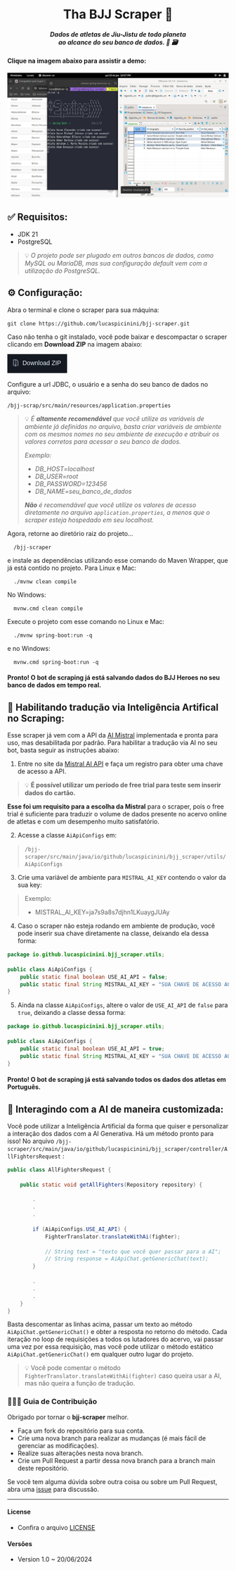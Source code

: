 <h1 align="center">Tha BJJ Scraper 🥋</h1>

<h4 align="center">
<em>Dados de atletas de Jiu-Jistu de todo planeta</em>
<br>
<em>ao alcance do seu banco de dados. 🎣 🗃️</em>
</h4>

#### Clique na imagem abaixo para assistir a demo:

[![Assista a demo](readme-assets/img.png)](https://youtu.be/UQqTsonjP0c)


✅ Requisitos:
-------------------

- JDK 21
- PostgreSQL

> 💡 *O projeto pode ser plugado em outros bancos de dados, como MySQL ou MariaDB, mas sua configuração default vem com
> a utilização do PostgreSQL.*

⚙️ Configuração:
-------------------

Abra o terminal e clone o scraper para sua máquina:

    git clone https://github.com/lucaspicinini/bjj-scraper.git

Caso não tenha o git instalado, você pode baixar e descompactar o scraper clicando em **Download ZIP** na imagem abaixo:

[![Zip download Link](readme-assets/img_01.png)](https://github.com/lucaspicinini/bjj-scraper/archive/refs/heads/main.zip)

Configure a url JDBC, o usuário e a senha do seu banco de dados no arquivo:

    /bjj-scrap/src/main/resources/application.properties

> 💡 *É **altamente recomendável** que você utilize as variáveis de ambiente já definidas no arquivo, basta criar variáveis de
> ambiente com os mesmos nomes no seu ambiente de execução e atribuir os valores corretos para acessar o seu banco de dados.*
> 
> *Exemplo:*
> - *DB_HOST=localhost*
> - *DB_USER=root*
> - *DB_PASSWORD=123456*
> - *DB_NAME=seu_banco_de_dados*
> 
> ***Não** é recomendável que você utilize os valores de acesso diretamente no arquivo `application.properties`, a menos*
> *que o scraper esteja hospedado em seu localhost.*

Agora, retorne ao diretório raiz do projeto...

      /bjj-scraper

e instale as dependências utilizando esse comando do Maven Wrapper, que já está contido no projeto. Para Linux e Mac:

      ./mvnw clean compile

No Windows:

      mvnw.cmd clean compile

Execute o projeto com esse comando no Linux e Mac:

      ./mvnw spring-boot:run -q

e no Windows:

      mvnw.cmd spring-boot:run -q

#### Pronto! O bot de scraping já está salvando dados do BJJ Heroes no seu banco de dados em tempo real.

🤖 Habilitando tradução via Inteligência Artifical no Scraping:
-------------------

Esse scraper já vem com a API da [AI Mistral](https://chat.mistral.ai/chat) implementada e pronta para uso, mas desabilitada por padrão. Para habilitar
a tradução via AI no seu bot, basta seguir as instruções abaixo:

1) Entre no site da [Mistral AI API](https://console.mistral.ai/) e faça um registro para obter uma chave de acesso a API.

> 💡 **É possível utilizar um período de free trial para teste sem inserir dados do cartão.**
 
**Esse foi um requisito para a escolha da Mistral** para o scraper, pois o free trial é suficiente para traduzir o volume de dados presente no acervo online de atletas e com um desempenho muito satisfatório.

2) Acesse a classe `AiApiConfigs` em:

> `/bjj-scraper/src/main/java/io/github/lucaspicinini/bjj_scraper/utils/AiApiConfigs`

3) Crie uma variável de ambiente para `MISTRAL_AI_KEY` contendo o valor da sua key:

> Exemplo:
> - MISTRAL_AI_KEY=ja7s9a8s7djhn1LKuaygJUAy

4) Caso o scraper não esteja rodando em ambiente de produção, você pode inserir sua chave diretamente na classe, deixando ela dessa forma:

```java
package io.github.lucaspicinini.bjj_scraper.utils;

public class AiApiConfigs {
    public static final boolean USE_AI_API = false;
    public static final String MISTRAL_AI_KEY = "SUA CHAVE DE ACESSO AQUI";
}
```

5) Ainda na classe `AiApiConfigs`, altere o valor de `USE_AI_API` de `false` para `true`, deixando a classe dessa forma:

```java
package io.github.lucaspicinini.bjj_scraper.utils;

public class AiApiConfigs {
    public static final boolean USE_AI_API = true;
    public static final String MISTRAL_AI_KEY = "SUA CHAVE DE ACESSO AQUI";
}
```

#### Pronto! O bot de scraping já está salvando todos os dados dos atletas em Português.

🤖 Interagindo com a AI de maneira customizada:
-------------------

Você pode utilizar a Inteligência Artificial da forma que quiser e personalizar a interação dos dados com a AI Generativa. Há um método pronto para isso!
No arquivo `/bjj-scraper/src/main/java/io/github/lucaspicinini/bjj_scraper/controller/AllFightersRequest` :

```java
public class AllFightersRequest {

    public static void getAllFighters(Repository repository) {
      
        .
        .
        .

        if (AiApiConfigs.USE_AI_API) {
            FighterTranslator.translateWithAi(fighter);

            // String text = "texto que você quer passar para a AI";
            // String response = AiApiChat.getGenericChat(text);
        }

        .
        .
        .
    }
}
```

Basta descomentar as linhas acima, passar um texto ao método `AiApiChat.getGenericChat()` e obter a resposta no retorno do método. Cada iteração no loop de requisições a todos os lutadores do acervo, vai passar uma vez por essa requisição, mas você pode utilizar o método estático `AiApiChat.getGenericChat()` em qualquer outro lugar do projeto.

> 💡 Você pode comentar o método `FighterTranslator.translateWithAi(fighter)` caso queira usar a AI, mas não queira a função de tradução.

### 💁🏽‍♂️ Guia de Contribuição

Obrigado por tornar o **bjj-scraper** melhor.

- Faça um fork do repositório para sua conta.
- Crie uma nova branch para realizar as mudanças (é mais fácil de gerenciar as modificações).
- Realize suas alterações nesta nova branch.
- Crie um Pull Request a partir dessa nova branch para a branch main deste repositório.

Se você tem alguma dúvida sobre outra coisa ou sobre um Pull Request, abra uma [issue](https://github.com/lucaspicinini/bjj-scraper/issues) para discussão.

<hr>

#### License

- Confira o arquivo [LICENSE](https://github.com/lucaspicinini/bjj-scraper/blob/main/LICENSE)

#### Versões

* Version 1.0 ~ 20/06/2024
